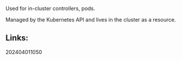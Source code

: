 Used for in-cluster controllers, pods. 

Managed by the Kubernetes API and lives in the cluster as a resource.

## Links:



202404011050